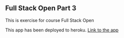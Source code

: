 ## Full Stack Open Part 3
This is exercise for course Full Stack Open

This app has been deployed to heroku. [Link to the app](https://intense-sierra-45597.herokuapp.com/)